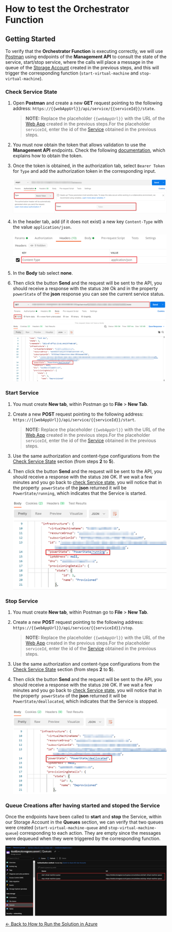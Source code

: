 # How to test the Orchestrator Function

## Getting Started

To verify that the **Orchestrator Function** is executing correctly, we will use [Postman](https://identity.getpostman.com/signup?continue=https%3A%2F%2Fgo.postman.co%2Fbuild) using endpoints of the **Management API** to consult the state of the service, start/stop service, where the calls will place a message in the queue of the [Storage Account](storage_account.md) created in the previous steps, and this will trigger the corresponding function (`start-virtual-machine` and `stop-virtual-machine`). 

### Check Service State

1. Open **Postman** and create a new **GET** request pointing to the following address: `https://{{webAppUrl}}/api/service/{{serviceId}}/state`.
    > **NOTE:** Replace the placeholder `{{webAppUrl}}` with the URL of the [Web App](web_app_and_app_service_plan.md) created in the previous steps.For the placeholder `serviceId`, enter the id of the [Service](add_service.md) obtained in the previous steps.
1. You must now obtain the token that allows validation to use the **Management API** endpoints. Check the following [documentation](authorization_token.md), which explains how to obtain the token.
1. Once the token is obtained, in the authorization tab, select `Bearer Token` for `Type` and add the authorization token in the corresponding input.

    ![Auht Header](images/test_web_app_postman_add_service_auth_header.png)
1. In the header tab, add (if it does not exist) a new key `Content-Type` with the value `application/json`.

    ![Postman Header](../how-to-run-the-solution-locally/images/postman_header.png)
1. In the **Body** tab select **none**.

1. Then click the button **Send** and the request will be sent to the API, you should receive a response with the status `200` Ok and in the property `powerState` of the **json** response you can see the current service status.

    ![Test with Postman](images/test_function_app_postman_send_state.png)

### Start Service
1. You must create **New tab**, within Postman go to **File** > **New Tab**.

1. Create a new **POST** request pointing to the following address: `https://{{webAppUrl}}/api/service/{{serviceId}}/start`.
    > **NOTE:** Replace the placeholder `{{webAppUrl}}` with the URL of the [Web App](web_app_and_app_service_plan.md) created in the previous steps.For the placeholder `serviceId`, enter the id of the [Service](add_service.md) obtained in the previous steps.

1. Use the same authorization and content-type configurations from the [Check Service State](#check-service-state) section (from steps **2** to **5**).

1. Then click the button **Send** and the request will be sent to the API, you should receive a response with the status `200` OK. If we wait a few minutes and you go back to [check Service state](#check-service-state), you will notice that in the property` powerState` of the **json** returned it will be `PowerState/running`, which indicates that the Service is started.

    ![Test with Postman](images/test_function_app_postman_send_start.png)

### Stop Service

1. You must create **New tab**, within Postman go to **File** > **New Tab**.

1. Create a new **POST** request pointing to the following address: `https://{{webAppUrl}}/api/service/{{serviceId}}/stop`.
    > **NOTE:** Replace the placeholder `{{webAppUrl}}` with the URL of the [Web App](web_app_and_app_service_plan.md) created in the previous steps.For the placeholder `serviceId`, enter the id of the [Service](add_service.md) obtained in the previous steps.

1. Use the same authorization and content-type configurations from the [Check Service State](#check-service-state) section (from steps **2** to **5**).

1. Then click the button **Send** and the request will be sent to the API, you should receive a response with the status `200` OK. If we wait a few minutes and you go back to [check Service state](#check-service-state), you will notice that in the property` powerState` of the **json** returned it will be `PowerState/deallocated`, which indicates that the Service is stopped.

    ![Test with Postman](images/test_function_app_postman_send_stop.png)

### Queue Creations after having started and stoped the Service

Once the endpoints have been called to **start** and **stop** the Service, within our Storage Account in the **Queues** section, we can verify that two queues were created (`start-virtual-machine-queue` and `stop-virtual-machine-queue`) corresponding to each action. They are empty since the messages were dequeued when they were triggered by the corresponding function.

![Queues](images/test_function_app_queues.png)

[← Back to How to Run the Solution in Azure](README.md#how-to-run-the-solution-in-azure)